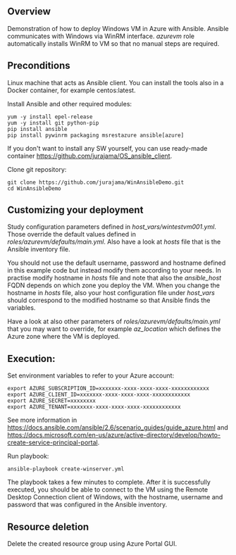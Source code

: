 ## Overview
Demonstration of how to deploy Windows VM in Azure with Ansible. 
Ansible communicates with Windows via WinRM interface. _azurevm_ role automatically installs WinRM to VM so that no manual steps are required.

## Preconditions
Linux machine that acts as Ansible client. You can install the tools also in a Docker container, for example centos:latest. 

Install Ansible and other required modules:
```
yum -y install epel-release
yum -y install git python-pip
pip install ansible
pip install pywinrm packaging msrestazure ansible[azure]
```

If you don't want to install any SW yourself, you can use ready-made container https://github.com/jurajama/OS_ansible_client.

Clone git repository:
```
git clone https://github.com/jurajama/WinAnsibleDemo.git
cd WinAnsibleDemo
```

## Customizing your deployment

Study configuration parameters defined in _host_vars/wintestvm001.yml_. Those override the default values defined in _roles/azurevm/defaults/main.yml_. Also have a look at _hosts_ file that is the Ansible inventory file.

You should not use the default username, password and hostname defined in this example code but instead modify them according to your needs. In practise modify hostname in _hosts_ file and note that also the _ansible_host_ FQDN depends on which zone you deploy the VM. When you change the hostname in _hosts_ file, also your host configuration file under _host_vars_ should correspond to the modified hostname so that Ansible finds the variables.

Have a look at also other parameters of _roles/azurevm/defaults/main.yml_ that you may want to override, for example _az_location_ which defines the Azure zone where the VM is deployed.

## Execution:
Set environment variables to refer to your Azure account:
```
export AZURE_SUBSCRIPTION_ID=xxxxxxx-xxxx-xxxx-xxxx-xxxxxxxxxxxx
export AZURE_CLIENT_ID=xxxxxxx-xxxx-xxxx-xxxx-xxxxxxxxxxxx
export AZURE_SECRET=xxxxxxxx
export AZURE_TENANT=xxxxxxx-xxxx-xxxx-xxxx-xxxxxxxxxxxx
```

See more information in https://docs.ansible.com/ansible/2.6/scenario_guides/guide_azure.html and https://docs.microsoft.com/en-us/azure/active-directory/develop/howto-create-service-principal-portal.

Run playbook:
```
ansible-playbook create-winserver.yml
```

The playbook takes a few minutes to complete. After it is successfully executed, you should be able to connect to the VM using the Remote Desktop Connection client of Windows, with the hostname, username and password that was configured in the Ansible inventory.

## Resource deletion
Delete the created resource group using Azure Portal GUI.
